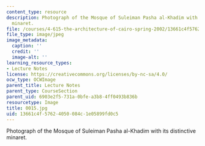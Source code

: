 ```yaml
---
content_type: resource
description: Photograph of the Mosque of Suleiman Pasha al-Khadim with its distinctive
  minaret.
file: /courses/4-615-the-architecture-of-cairo-spring-2002/13661c4f57624050084c1e05899fd0c5_0015.jpg
file_type: image/jpeg
image_metadata:
  caption: ''
  credit: ''
  image-alt: ''
learning_resource_types:
- Lecture Notes
license: https://creativecommons.org/licenses/by-nc-sa/4.0/
ocw_type: OCWImage
parent_title: Lecture Notes
parent_type: CourseSection
parent_uid: 6903e2f5-731a-0bfe-a3b8-4ff0493b836b
resourcetype: Image
title: 0015.jpg
uid: 13661c4f-5762-4050-084c-1e05899fd0c5
---
```

Photograph of the Mosque of Suleiman Pasha al-Khadim with its distinctive minaret.